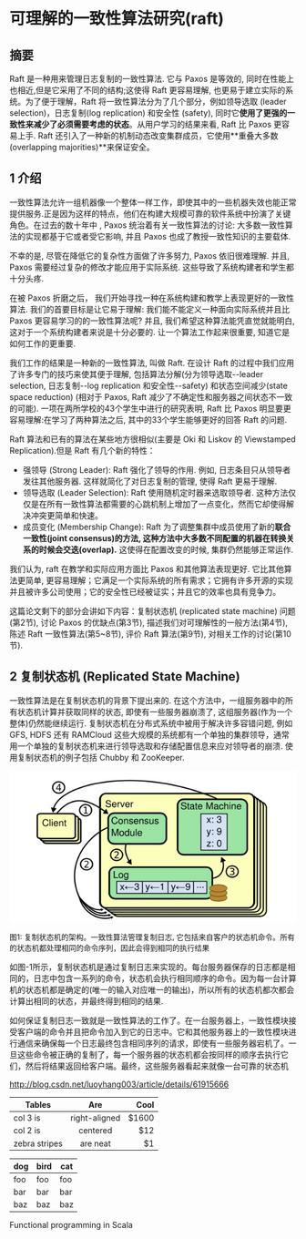 # 可理解的一致性算法研究(raft)

## 摘要

Raft 是一种用来管理日志复制的一致性算法. 它与 Paxos 是等效的, 同时在性能上也相近,但是它采用了不同的结构;这使得 Raft 更容易理解, 也更易于建立实际的系统。为了便于理解，Raft 将一致性算法分为了几个部分，例如领导选取 (leader selection)，日志复制(log replication) 和安全性 (safety), 同时它**使用了更强的一致性来减少了必须需要考虑的状态**。从用户学习的结果来看, Raft 比 Paxos 更容易上手. Raft 还引入了一种新的机制动态改变集群成员，它使用**重叠大多数(overlapping majorities)**来保证安全。


## 1 介绍

一致性算法允许一组机器像一个整体一样工作，即使其中的一些机器失效也能正常提供服务.正是因为这样的特点，他们在构建大规模可靠的软件系统中扮演了关键角色。在过去的数十年中 , Paxos 统治着有关一致性算法的讨论: 大多数一致性算法的实现都基于它或者受它影响, 并且 Paxos 也成了教授一致性知识的主要载体.

不幸的是, 尽管在降低它的复杂性方面做了许多努力, Paxos 依旧很难理解. 并且, Paxos 需要经过复杂的修改才能应用于实际系统. 这些导致了系统构建者和学生都十分头疼.

在被 Paxos 折磨之后， 我们开始寻找一种在系统构建和教学上表现更好的一致性算法. 我们的首要目标是让它易于理解: 我们能不能定义一种面向实际系统并且比 Paxos 更容易学习的的一致性算法呢? 并且, 我们希望这种算法能凭直觉就能明白, 这对于一个系统构建者来说是十分必要的. 让一个算法工作起来很重要, 知道它是如何工作的更重要.

我们工作的结果是一种新的一致性算法, 叫做 Raft. 在设计 Raft 的过程中我们应用了许多专门的技巧来使其便于理解, 包括算法分解(分为领导选取--leader selection, 日志复制--log replication 和安全性--safety) 和状态空间减少(state space reduction) (相对于 Paxos, Raft 减少了不确定性和服务器之间状态不一致的可能). 一项在两所学校的43个学生中进行的研究表明, Raft 比 Paxos 明显要更容易理解:在学习了两种算法之后, 其中的33个学生能够更好的回答 Raft 的问题.

Raft 算法和已有的算法在某些地方很相似(主要是 Oki 和 Liskov 的 Viewstamped Replication).但是 Raft 有几个新的特性：

*    强领导 (Strong Leader): Raft 强化了领导的作用. 例如, 日志条目只从领导者发往其他服务器. 这样就简化了对日志复制的管理, 使得 Raft 更易于理解.
*    领导选取 (Leader Selection): Raft 使用随机定时器来选取领导者. 这种方法仅仅是在所有一致性算法都需要的心跳机制上增加了一点变化，然而它却使得解决冲突更简单和快速。
*   成员变化 (Membership Change): Raft 为了调整集群中成员使用了新的**联合一致性(joint consensus)的方法, 这种方法中大多数不同配置的机器在转换关系的时候会交迭(overlap).** 这使得在配置改变的时候, 集群仍然能够正常运作.

我们认为, raft 在教学和实际应用方面比 Paxos 和其他算法表现更好. 它比其他算法更简单, 更容易理解；它满足一个实际系统的所有需求；它拥有许多开源的实现并且被许多公司使用；它的安全性已经被证实；并且它的效率也具有竞争力。

这篇论文剩下的部分会讲如下内容：复制状态机 (replicated state machine) 问题 (第2节), 讨论 Paxos 的优缺点(第3节), 描述我们对可理解性的一般方法(第4节), 陈述 Raft 一致性算法(第5~8节), 评价 Raft 算法(第9节), 对相关工作的讨论(第10节).


## 2 复制状态机 (Replicated State Machine)

一致性算法是在复制状态机的背景下提出来的. 在这个方法中，一组服务器中的所有状态机计算并获取同样的状态, 即使有一些服务器崩溃了, 这组服务器(作为一个整体)仍然能继续运行. 复制状态机在分布式系统中被用于解决许多容错问题, 例如 GFS, HDFS 还有 RAMCloud 这些大规模的系统都有一个单独的集群领导，通常用一个单独的复制状态机来进行领导选取和存储配置信息来应对领导者的崩溃. 使用复制状态机的例子包括 Chubby 和 ZooKeeper.

![Replicated State Machine](https://raw.githubusercontent.com/21moons/memo/master/res/img/raft_1.jpg)

<font size=2>图1: 复制状态机的架构。一致性算法管理复制日志, 它包括来自客户的状态机命令。所有的状态机都处理相同的命令序列，因此会得到相同的执行结果</font>

如图-1所示，复制状态机是通过复制日志来实现的。每台服务器保存的日志都是相同的，日志中包含一系列的命令，状态机会执行相同顺序的命令。因为每一台计算机的状态机都是确定的(唯一的输入对应唯一的输出)，所以所有的状态机都次都会计算出相同的状态，并最终得到相同的结果.

如何保证复制日志一致就是一致性算法的工作了。在一台服务器上，一致性模块接受客户端的命令并且把命令加入到它的日志中。它和其他服务器上的一致性模块进行通信来确保每一个日志最终包含相同序列的请求，即使有一些服务器宕机了。一旦这些命令被正确的复制了，每一个服务器的状态机都会按同样的顺序去执行它们，然后将结果返回给客户端。最终，这些服务器看起来就像一台可靠的状态机







http://blog.csdn.net/luoyhang003/article/details/61915666


| Tables        | Are           | Cool  |
| ------------- |:-------------:| -----:|
| col 3 is      | right-aligned | $1600 |
| col 2 is      | centered      |   $12 |
| zebra stripes | are neat      |    $1 |

dog | bird | cat
----|------|----
foo | foo  | foo
bar | bar  | bar
baz | baz  | baz


Functional programming in Scala